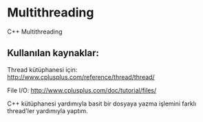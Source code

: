 # Multithreading
C++ Multithreading

## Kullanılan kaynaklar:

Thread kütüphanesi için: http://www.cplusplus.com/reference/thread/thread/

File I/O: http://www.cplusplus.com/doc/tutorial/files/


C++ <thread> kütüphanesi yardımıyla basit bir dosyaya yazma işlemini farklı thread'ler yardımıyla yaptım.
